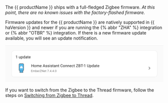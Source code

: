 The {{ productName }} ships with a full-fledged Zigbee firmware. *At this point, there are no known issues with the factory-flashed firmware.*

Firmware updates for the {{ productName }} are natively supported in {{ haVersion }} and newer if you are running the {% abbr "ZHA" %} integration or {% abbr "OTBR" %} integration. If there is a new firmware update available, you will see an update notification.

![Screenshot of update notification](/static/img/connect-zbt-1/connect-zbt-1_firmware_update_notification.png)

If you want to switch from the Zigbee to the Thread firmware, follow the steps on [Switching from Zigbee to Thread](/hc/en-us/articles/26124710072861).